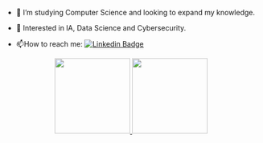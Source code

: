 - :telescope: I’m studying Computer Science and looking to expand my knowledge.

- :seedling: Interested in IA, Data Science and Cybersecurity.

- :mailbox:How to reach me: [![Linkedin Badge](https://img.shields.io/badge/andrematteucci-blue?style=flat&logo=Linkedin&logoColor=white)](https://www.linkedin.com/in/andrematteucci/)

<div align="center">
  <a href="https://github.com/hashaski">
  <img height="150em" src="https://github-readme-stats.vercel.app/api?username=hashaski&show_icons=true&theme=rose_pine&include_all_commits=true&count_private=true"/>
  <img height="150em" src="https://github-readme-stats.vercel.app/api/top-langs/?username=hashaski&layout=compact&langs_count=7&theme=rose_pine"/>
</div>
